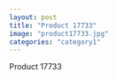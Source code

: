```yaml
---
layout: post
title: "Product 17733"
image: "product17733.jpg"
categories: "category1"
---
```

Product 17733
